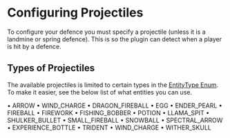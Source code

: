 # Configuring Projectiles
To configure your defence you must specify a projectile (unless it is a landmine or spring defence).
This is so the plugin can detect when a player is hit by a defence.

## Types of Projectiles
The available projectiles is limited to certain types in the [EntityType Enum](https://jd.papermc.io/paper/1.21.1/org/bukkit/entity/EntityType.htmll).
To make it easier, see the below list of what entities you can use.

• ARROW
• WIND_CHARGE
• DRAGON_FIREBALL
• EGG
• ENDER_PEARL
• FIREBALL
• FIREWORK
• FISHING_BOBBER
• POTION
• LLAMA_SPIT
• SHULKER_BULLET
• SMALL_FIREBALL
• SNOWBALL
• SPECTRAL_ARROW
• EXPERIENCE_BOTTLE
• TRIDENT
• WIND_CHARGE
• WITHER_SKULL